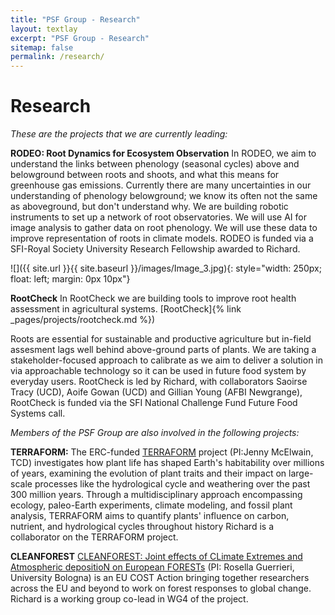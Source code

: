 ```yaml
---
title: "PSF Group - Research"
layout: textlay
excerpt: "PSF Group - Research"
sitemap: false
permalink: /research/
---
```



# Research


*These are the projects that we are currently leading:*

**RODEO: Root Dynamics for Ecosystem Observation** 
In RODEO, we aim to understand the links between phenology (seasonal cycles) above and belowground between roots and shoots, and what this means for greenhouse gas emissions. 
Currently there are many uncertainties in our understanding of phenology belowground; we know its often not the same as aboveground, but don't understand why.
We are building robotic instruments to set up a network of root observatories. We will use AI for image analysis to gather data on root phenology. 
We will use these data to improve representation of roots in climate models. 
RODEO is funded via a SFI-Royal Society University Research Fellowship awarded to Richard. 

![]({{ site.url }}{{ site.baseurl }}/images/Image_3.jpg){: style="width: 250px; float: left; margin: 0px  10px"}

**RootCheck** 
In RootCheck we are building tools to improve root health assessment in agricultural systems. 
[RootCheck]{% link _pages/projects/rootcheck.md %})


Roots are essential for sustainable and productive agriculture but in-field assesment lags well behind above-ground parts of plants. 
We are taking a stakeholder-focused approach to calibrate as we aim to deliver a solution in via approachable technology so it can be used in future food system by everyday users. 
RootCheck is led by Richard, with collaborators Saoirse Tracy (UCD), Aoife Gowan (UCD) and Gillian Young (AFBI Newgrange),
RootCheck is funded via the SFI National Challenge Fund Future Food Systems call. 

*Members of the PSF Group are also involved in the following projects:* 

**TERRAFORM:** 
The ERC-funded [TERRAFORM](https://plantclimatelab.ie/terraform/) project (PI:Jenny McElwain, TCD) investigates how plant life has shaped Earth's habitability over millions of years, examining the evolution of plant traits and their impact on large-scale processes like the hydrological cycle and weathering over the past 300 million years. 
Through a multidisciplinary approach encompassing ecology, paleo-Earth experiments, climate modeling, and fossil plant analysis, TERRAFORM aims to quantify plants' influence on carbon, nutrient, and hydrological cycles throughout history
Richard is a collaborator on the TERRAFORM project.

**CLEANFOREST**
[CLEANFOREST: Joint effects of CLimate Extremes and Atmospheric depositioN on European FORESTs](https://cleanforest.eu/) (PI: Rosella Guerrieri, University Bologna) is an EU COST Action bringing together researchers across the EU and beyond to work on forest responses to global change.
Richard is a working group co-lead in WG4 of the project. 



